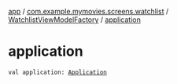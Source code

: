 [app](../../index.md) / [com.example.mymovies.screens.watchlist](../index.md) / [WatchlistViewModelFactory](index.md) / [application](./application.md)

# application

`val application: `[`Application`](https://developer.android.com/reference/android/app/Application.html)